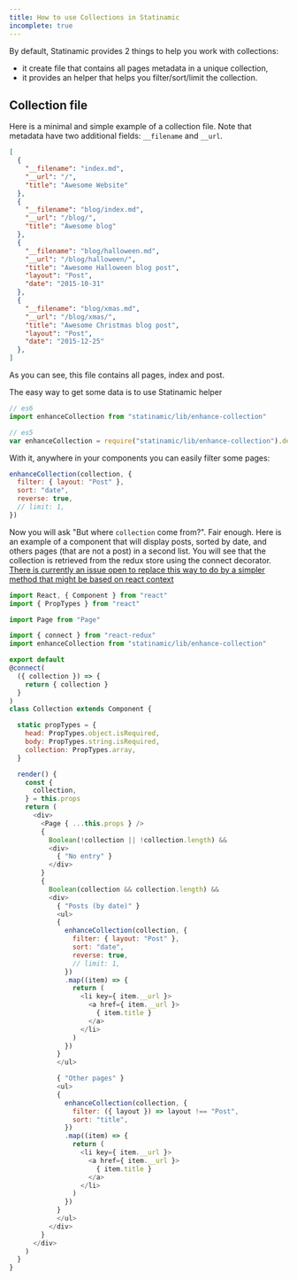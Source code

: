 ```yaml
---
title: How to use Collections in Statinamic
incomplete: true
---
```


By default, Statinamic provides 2 things to help you work with collections:

- it create file that contains all pages metadata in a unique collection,
- it provides an helper that helps you filter/sort/limit the collection.

## Collection file

Here is a minimal and simple example of a collection file.
Note that metadata have two additional fields: `__filename` and `__url`.

```json
[
  {
    "__filename": "index.md",
    "__url": "/",
    "title": "Awesome Website"
  },
  {
    "__filename": "blog/index.md",
    "__url": "/blog/",
    "title": "Awesome blog"
  },
  {
    "__filename": "blog/halloween.md",
    "__url": "/blog/halloween/",
    "title": "Awesome Halloween blog post",
    "layout": "Post",
    "date": "2015-10-31"
  },
  {
    "__filename": "blog/xmas.md",
    "__url": "/blog/xmas/",
    "title": "Awesome Christmas blog post",
    "layout": "Post",
    "date": "2015-12-25"
  },
]
```

As you can see, this file contains all pages, index and post.

The easy way to get some data is to use Statinamic helper

```js
// es6
import enhanceCollection from "statinamic/lib/enhance-collection"

// es5
var enhanceCollection = require("statinamic/lib/enhance-collection").default
```

With it, anywhere in your components you can easily filter some pages:

```js
enhanceCollection(collection, {
  filter: { layout: "Post" },
  sort: "date",
  reverse: true,
  // limit: 1,
})
```

Now you will ask "But where `collection` come from?". Fair enough.
Here is an example of a component that will display posts, sorted by date, and
others pages (that are not a post) in a second list.
You will see that the collection is retrieved from the redux store using the
connect decorator.
[There is currently an issue open to replace this way to do by a simpler method
that might be based on react context](https://github.com/MoOx/statinamic/issues/40)

```js
import React, { Component } from "react"
import { PropTypes } from "react"

import Page from "Page"

import { connect } from "react-redux"
import enhanceCollection from "statinamic/lib/enhance-collection"

export default
@connect(
  ({ collection }) => {
    return { collection }
  }
)
class Collection extends Component {

  static propTypes = {
    head: PropTypes.object.isRequired,
    body: PropTypes.string.isRequired,
    collection: PropTypes.array,
  }

  render() {
    const {
      collection,
    } = this.props
    return (
      <div>
        <Page { ...this.props } />
        {
          Boolean(!collection || !collection.length) &&
          <div>
            { "No entry" }
          </div>
        }
        {
          Boolean(collection && collection.length) &&
          <div>
            { "Posts (by date)" }
            <ul>
            {
              enhanceCollection(collection, {
                filter: { layout: "Post" },
                sort: "date",
                reverse: true,
                // limit: 1,
              })
              .map((item) => {
                return (
                  <li key={ item.__url }>
                    <a href={ item.__url }>
                      { item.title }
                    </a>
                  </li>
                )
              })
            }
            </ul>

            { "Other pages" }
            <ul>
            {
              enhanceCollection(collection, {
                filter: ({ layout }) => layout !== "Post",
                sort: "title",
              })
              .map((item) => {
                return (
                  <li key={ item.__url }>
                    <a href={ item.__url }>
                      { item.title }
                    </a>
                  </li>
                )
              })
            }
            </ul>
          </div>
        }
      </div>
    )
  }
}
```
